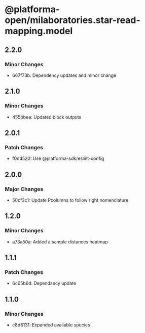 # @platforma-open/milaboratories.star-read-mapping.model

## 2.2.0

### Minor Changes

- 667f73b: Dependency updates and minor change

## 2.1.0

### Minor Changes

- 455bbea: Updated block outputs

## 2.0.1

### Patch Changes

- f0dd520: Use @platforma-sdk/eslint-config

## 2.0.0

### Major Changes

- 50cf3c1: Update Pcolumns to follow right nomenclature

## 1.2.0

### Minor Changes

- a73a50a: Added a sample distances heatmap

## 1.1.1

### Patch Changes

- 6c65b6d: Dependancy update

## 1.1.0

### Minor Changes

- c8d8131: Expanded available species
